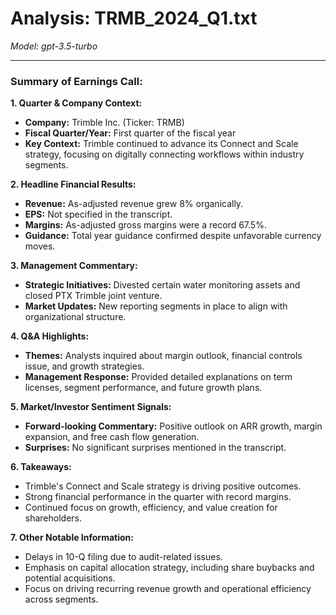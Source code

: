 # Analysis: TRMB_2024_Q1.txt

*Model: gpt-3.5-turbo*

---

### Summary of Earnings Call:

**1. Quarter & Company Context:**
- **Company:** Trimble Inc. (Ticker: TRMB)
- **Fiscal Quarter/Year:** First quarter of the fiscal year
- **Key Context:** Trimble continued to advance its Connect and Scale strategy, focusing on digitally connecting workflows within industry segments.

**2. Headline Financial Results:**
- **Revenue:** As-adjusted revenue grew 8% organically.
- **EPS:** Not specified in the transcript.
- **Margins:** As-adjusted gross margins were a record 67.5%.
- **Guidance:** Total year guidance confirmed despite unfavorable currency moves.

**3. Management Commentary:**
- **Strategic Initiatives:** Divested certain water monitoring assets and closed PTX Trimble joint venture.
- **Market Updates:** New reporting segments in place to align with organizational structure.

**4. Q&A Highlights:**
- **Themes:** Analysts inquired about margin outlook, financial controls issue, and growth strategies.
- **Management Response:** Provided detailed explanations on term licenses, segment performance, and future growth plans.

**5. Market/Investor Sentiment Signals:**
- **Forward-looking Commentary:** Positive outlook on ARR growth, margin expansion, and free cash flow generation.
- **Surprises:** No significant surprises mentioned in the transcript.

**6. Takeaways:**
- Trimble's Connect and Scale strategy is driving positive outcomes.
- Strong financial performance in the quarter with record margins.
- Continued focus on growth, efficiency, and value creation for shareholders.

**7. Other Notable Information:**
- Delays in 10-Q filing due to audit-related issues.
- Emphasis on capital allocation strategy, including share buybacks and potential acquisitions.
- Focus on driving recurring revenue growth and operational efficiency across segments.